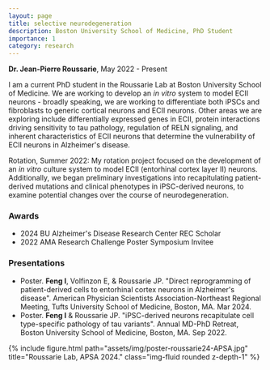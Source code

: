 ```yaml
---
layout: page
title: selective neurodegeneration
description: Boston University School of Medicine, PhD Student
importance: 1
category: research
---
```


**Dr. Jean-Pierre Roussarie**, May 2022 - Present

I am a current PhD student in the Roussarie Lab at Boston University School of Medicine. We are working to develop an *in vitro* system to model ECII neurons - broadly speaking, we are working to differentiate both iPSCs and fibroblasts to generic cortical neurons and ECII neurons. Other areas we are exploring include differentially expressed genes in ECII, protein interactions driving sensitivity to tau pathology, regulation of RELN signaling, and inherent characteristics of ECII neurons that determine the vulnerability of ECII neurons in Alzheimer's disease.

Rotation, Summer 2022: My rotation project focused on the development of an *in vitro* culture system to model ECII (entorhinal cortex layer II) neurons. Additionally, we began preliminary investigations into recapitulating patient-derived mutations and clinical phenotypes in iPSC-derived neurons, to examine potential changes over the course of neurodegeneration.


### Awards

- 2024 BU Alzheimer's Disease Research Center REC Scholar
- 2022 AMA Research Challenge Poster Symposium Invitee


### Presentations

- Poster. **Feng I**, Volfinzon E, & Roussarie JP. "Direct reprogramming of patient-derived cells to entorhinal cortex neurons in Alzheimer's disease". American Physician Scientists Association-Northeast Regional Meeting, Tufts University School of Medicine, Boston, MA. Mar 2024.
- Poster. **Feng I** & Roussarie JP. "iPSC-derived neurons recapitulate cell type-specific pathology of tau variants". Annual MD-PhD Retreat, Boston University School of Medicine, Boston, MA. Sep 2022.

<div class="row">
    <div class="col-sm mt-3 mt-md-0">
        {% include figure.html path="assets/img/poster-roussarie24-APSA.jpg" title="Roussarie Lab, APSA 2024." class="img-fluid rounded z-depth-1" %}
    </div>
</div>
